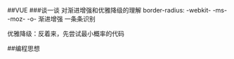 ##VUE
###谈一谈 对渐进增强和优雅降级的理解
border-radius:
-webkit-
-ms-
-moz-
-o-
渐进增强  一条条识别  

优雅降级：反着来，先尝试最小概率的代码

##编程思想
